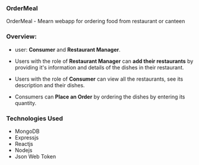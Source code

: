 ### OrderMeal

OrderMeal - Mearn webapp for ordering food from restaurant or canteen


### Overview:

- user: **Consumer** and **Restaurant Manager**.
- Users with the role of **Restaurant Manager** can **add their restaurants** by providing it's information and details of the dishes in their restaurant.

- Users with the role of **Consumer** can view all the restaurants, see its description and their dishes.
- Consumers can **Place an Order** by ordering the dishes by entering its quantity.

### Technologies Used

- MongoDB
- Expressjs
- Reactjs
- Nodejs
- Json Web Token
